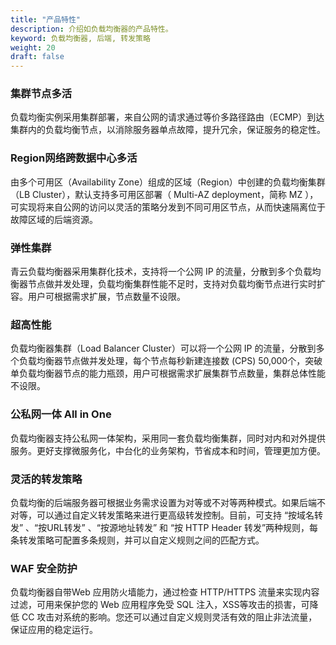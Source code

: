 ```yaml
---
title: "产品特性"
description: 介绍如负载均衡器的产品特性。
keyword: 负载均衡器, 后端, 转发策略
weight: 20
draft: false
---
```


### 集群节点多活

负载均衡实例采用集群部署，来自公网的请求通过等价多路径路由（ECMP）到达集群内的负载均衡节点，以消除服务器单点故障，提升冗余，保证服务的稳定性。

### Region网络跨数据中心多活

由多个可用区（Availability Zone）组成的区域（Region）中创建的负载均衡集群（LB Cluster），默认支持多可用区部署（ Multi-AZ deployment，简称 MZ ），可实现将来自公网的访问以灵活的策略分发到不同可用区节点，从而快速隔离位于故障区域的后端资源。


### 弹性集群

青云负载均衡器采用集群化技术，支持将一个公网 IP 的流量，分散到多个负载均衡器节点做并发处理，负载均衡集群性能不足时，支持对负载均衡节点进行实时扩容。用户可根据需求扩展，节点数量不设限。


### 超高性能

负载均衡器集群（Load Balancer Cluster）可以将一个公网 IP 的流量，分散到多个负载均衡器节点做并发处理，每个节点每秒新建连接数 (CPS) 50,000个，突破单负载均衡器节点的能力瓶颈，用户可根据需求扩展集群节点数量，集群总体性能不设限。


### 公私网一体 All in One

负载均衡器支持公私网一体架构，采用同一套负载均衡集群，同时对内和对外提供服务。更好支撑微服务化，中台化的业务架构，节省成本和时间，管理更加方便。


### 灵活的转发策略

负载均衡的后端服务器可根据业务需求设置为对等或不对等两种模式。如果后端不对等，可以通过自定义转发策略来进行更高级转发控制。目前，可支持 “按域名转发” 、“按URL转发” 、“按源地址转发” 和 “按 HTTP Header 转发”两种规则，每条转发策略可配置多条规则，并可以自定义规则之间的匹配方式。

### WAF 安全防护

负载均衡器自带Web 应用防火墙能力，通过检查 HTTP/HTTPS 流量来实现内容过滤，可用来保护您的 Web 应用程序免受 SQL 注入，XSS等攻击的损害，可降低 CC 攻击对系统的影响。您还可以通过自定义规则灵活有效的阻止非法流量，保证应用的稳定运行。

